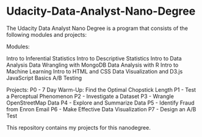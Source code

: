 # Udacity-Data-Analyst-Nano-Degree

The Udacity Data Analyst Nano Degree is a program that consists of the following modules and projects:

Modules:

Intro to Inferential Statistics
Intro to Descriptive Statistics
Intro to Data Analysis
Data Wrangling with MongoDB
Data Analysis with R
Intro to Machine Learning
Intro to HTML and CSS
Data Visualization and D3.js
JavaScript Basics
A/B Testing

Projects:
P0 - 7 Day Warm-Up: Find the Optimal Chopstick Length
P1 - Test a Perceptual Phenomenon
P2 - Investigate a Dataset
P3 - Wrangle OpenStreetMap Data
P4 - Explore and Summarize Data
P5 - Identify Fraud from Enron Email
P6 - Make Effective Data Visualization
P7 - Design an A/B Test

This repository contains my projects for this nanodegree.
